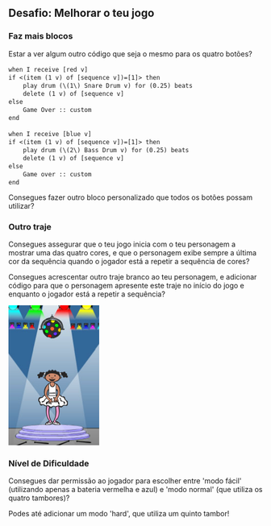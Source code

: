 ## Desafio: Melhorar o teu jogo

### Faz mais blocos

Estar a ver algum outro código que seja o mesmo para os quatro botões?

```blocks3
when I receive [red v]
if <(item (1 v) of [sequence v])=[1]> then
    play drum (\(1\) Snare Drum v) for (0.25) beats
    delete (1 v) of [sequence v]
else
    Game Over :: custom
end

when I receive [blue v]
if <(item (1 v) of [sequence v])=[1]> then
    play drum (\(2\) Bass Drum v) for (0.25) beats
    delete (1 v) of [sequence v]
else
    Game over :: custom
end
```

Consegues fazer outro bloco personalizado que todos os botões possam utilizar?

### Outro traje

Consegues assegurar que o teu jogo inicia com o teu personagem a mostrar uma das quatro cores, e que o personagem exibe sempre a última cor da sequência quando o jogador está a repetir a sequência de cores?

Consegues acrescentar outro traje branco ao teu personagem, e adicionar código para que o personagem apresente este traje no início do jogo e enquanto o jogador está a repetir a sequência?

![captura de ecrã](images/colour-white.png)

### Nível de Dificuldade

Consegues dar permissão ao jogador para escolher entre 'modo fácil' (utilizando apenas a bateria vermelha e azul) e 'modo normal' (que utiliza os quatro tambores)?

Podes até adicionar um modo 'hard', que utiliza um quinto tambor!